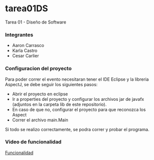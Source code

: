 # tarea01DS
Tarea 01 - Diseño de Software

### Integrantes
- Aaron Carrasco
- Karla Castro
- Cesar Carlier

### Configuracion del proyecto
Para poder correr el evento necesitaran tener el IDE Eclipse y la libreria AspectJ, se debe seguir los siguientes pasos:

- Abrir el proyecto en eclipse
- Ir a properties del proyecto y configurar los archivos jar de javafx (adjuntos en la carpeta lib de este repositorio).
- En caso de que no, configurar el proyecto para que reconozca los Aspect
- Correr el archivo main.Main

Si todo se realizo correctamente, se podra correr y probar el programa.

### Video de funcionalidad
[Funcionalidad](./video/tarea01DS.webm)
